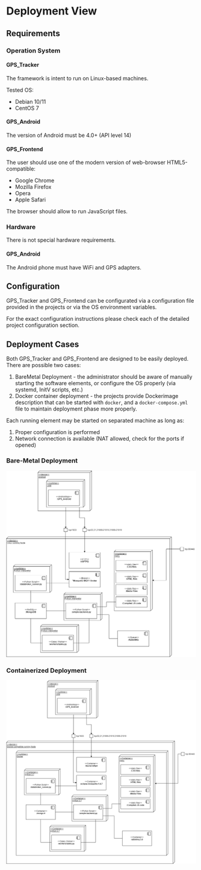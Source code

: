 # Deployment View

## Requirements

### Operation System

#### GPS_Tracker

The framework is intent to run on Linux-based machines.

Tested OS:

- Debian 10/11
- CentOS 7

#### GPS_Android

The version of Android must be 4.0+ (API level 14)

#### GPS_Frontend

The user should use one of the modern version of web-browser HTML5-compatible:

- Google Chrome
- Mozilla Firefox
- Opera
- Apple Safari

The browser should allow to run JavaScript files. 

### Hardware

There is not special hardware requirements.

#### GPS_Android

The Android phone must have WiFi and GPS adapters.

## Configuration

GPS_Tracker and GPS_Frontend can be configurated via a configuration file provided in the projects or via the OS environment variables.

For the exact configuration instructions please check each of the detailed project configuration section.  



## Deployment Cases

Both GPS_Tracker and GPS_Frontend are designed to be easily deployed. There are possible two cases:

1. BareMetal Deployment - the administrator should be aware of manually starting the software elements, or configure the OS properly (via systemd, InitV scripts, etc.)
2. Docker container deployment - the projects provide Dockerimage description that can be started with `docker`, and a `docker-compose.yml` file to maintain deployment phase more properly.

Each running element may be started on separated machine as long as:

1. Proper configuration is performed
2. Network connection is available (NAT allowed, check for the ports if opened)

### Bare-Metal Deployment

![Bare-Metal Deployment case](schemes/deployment/DeploymentDiagram-BareMetall.png)

### Containerized Deployment

![Docker Container Deployment case](schemes/deployment/DeploymentDiagram-Containerized.png)